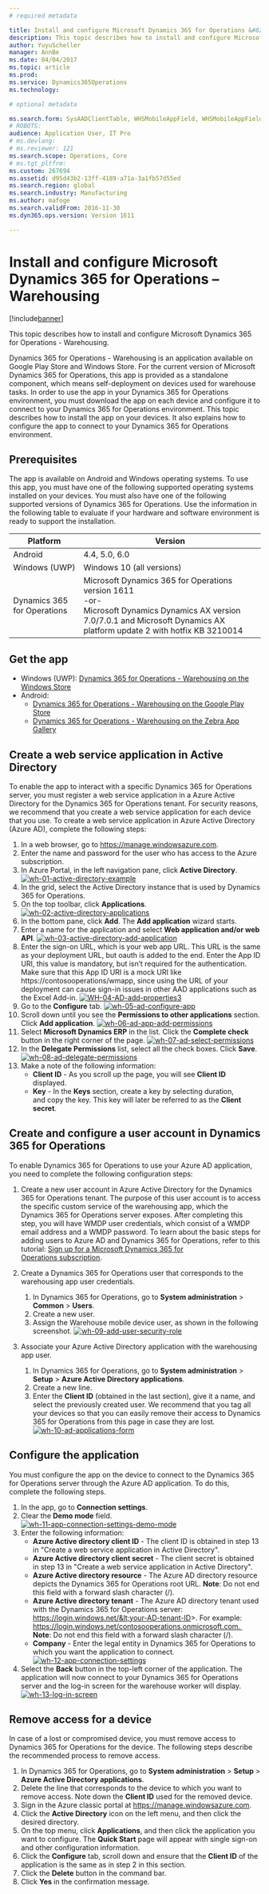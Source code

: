```yaml
---
# required metadata

title: Install and configure Microsoft Dynamics 365 for Operations &#8211; Warehousing
description: This topic describes how to install and configure Microsoft Dynamics 365 for Operations - Warehousing.
author: YuyuScheller
manager: AnnBe
ms.date: 04/04/2017
ms.topic: article
ms.prod: 
ms.service: Dynamics365Operations
ms.technology: 

# optional metadata

ms.search.form: SysAADClientTable, WHSMobileAppField, WHSMobileAppFieldPriority, WHSRFMenu, WHSRFMenuItem, WHSWorker
# ROBOTS: 
audience: Application User, IT Pro
# ms.devlang: 
# ms.reviewer: 121
ms.search.scope: Operations, Core
# ms.tgt_pltfrm: 
ms.custom: 267694
ms.assetid: d95d43b2-13ff-4189-a71a-3a1fb57d55ed
ms.search.region: global
ms.search.industry: Manufacturing
ms.author: mafoge
ms.search.validFrom: 2016-11-30
ms.dyn365.ops.version: Version 1611

---
```


# Install and configure Microsoft Dynamics 365 for Operations &#8211; Warehousing

[!include[banner](../includes/banner.md)]


This topic describes how to install and configure Microsoft Dynamics 365 for Operations - Warehousing.

Dynamics 365 for Operations - Warehousing is an application available on Google Play Store and Windows Store. For the current version of Microsoft Dynamics 365 for Operations, this app is provided as a standalone component, which means self-deployment on devices used for warehouse tasks. In order to use the app in your Dynamics 365 for Operations environment, you must download the app on each device and configure it to connect to your Dynamics 365 for Operations environment. This topic describes how to install the app on your devices. It also explains how to configure the app to connect to your Dynamics 365 for Operations environment.

## Prerequisites
The app is available on Android and Windows operating systems. To use this app, you must have one of the following supported operating systems installed on your devices. You must also have one of the following supported versions of Dynamics 365 for Operations. Use the information in the following table to evaluate if your hardware and software environment is ready to support the installation.

| Platform                    | Version                                                                                                                                                                     |
|-----------------------------|-----------------------------------------------------------------------------------------------------------------------------------------------------------------------------|
| Android                     | 4.4, 5.0, 6.0                                                                                                                                                               |
| Windows (UWP)               | Windows 10 (all versions)                                                                                                                                                   |
| Dynamics 365 for Operations | Microsoft Dynamics 365 for Operations version 1611 <br>-or- <br>Microsoft Dynamics Dynamics AX version 7.0/7.0.1 and Microsoft Dynamics AX platform update 2 with hotfix KB 3210014 |

## Get the app
-   Windows (UWP): [Dynamics 365 for Operations - Warehousing on the Windows Store](https://www.microsoft.com/store/apps/9p1bffd5tstm)
-   Android:
    - [Dynamics 365 for Operations - Warehousing on the Google Play Store](https://play.google.com/store/apps/details?id=com.Microsoft.Dynamics365forOperationsWarehousing)
    - [Dynamics 365 for Operations - Warehousing on the Zebra App Gallery](https://appgallery.zebra.com/showcase/apps/146?type=showcase)

## Create a web service application in Active Directory
To enable the app to interact with a specific Dynamics 365 for Operations server, you must register a web service application in a Azure Active Directory for the Dynamics 365 for Operations tenant. For security reasons, we recommend that you create a web service application for each device that you use. To create a web service application in Azure Active Directory (Azure AD), complete the following steps:

1.  In a web browser, go to <https://manage.windowsazure.com>.
2.  Enter the name and password for the user who has access to the Azure subscription.
3.  In Azure Portal, in the left navigation pane, click **Active Directory**.[](./media/wh-01-active-directory-example.png)[![wh-01-active-directory-example](./media/wh-01-active-directory-example.png)](./media/wh-01-active-directory-example.png)
4.  In the grid, select the Active Directory instance that is used by Dynamics 365 for Operations.
5.  On the top toolbar, click **Applications**. [![wh-02-active-directory-applications](./media/wh-02-active-directory-applications-1024x197.png)](./media/wh-02-active-directory-applications.png)
6.  In the bottom pane, click **Add**. The **Add application** wizard starts.
7.  Enter a name for the application and select **Web application and/or web API**. [![wh-03-active-directory-add-application](./media/wh-03-active-directory-add-application.png)](./media/wh-03-active-directory-add-application.png)
8.  Enter the sign-on URL, which is your web app URL. This URL is the same as your deployment URL, but oauth is added to the end. Enter the App ID URI, this value is mandatory, but isn’t required for the authentication. Make sure that this App ID URI is a mock URI like https://contosooperations/wmapp, since using the URL of your deployment can cause sign-in issues in other AAD applications such as the Excel Add-in. [![WH-04-AD-add-properties3](./media/WH-04-AD-add-properties3.png)](./media/WH-04-AD-add-properties3.png)
9.  Go to the **Configure** tab. [![wh-05-ad-configure-app](./media/wh-05-ad-configure-app.png)](./media/wh-05-ad-configure-app.png)
10. Scroll down until you see the **Permissions to other applications** section. Click **Add application**. [![wh-06-ad-app-add-permissions](./media/wh-06-ad-app-add-permissions.png)](./media/wh-06-ad-app-add-permissions.png)
11. Select **Microsoft Dynamics ERP** in the list. Click the **Complete check** button in the right corner of the page. [![wh-07-ad-select-permissions](./media/wh-07-ad-select-permissions.png)](./media/wh-07-ad-select-permissions.png)
12. In the **Delegate Permissions** list, select all the check boxes. Click **Save**. [![wh-08-ad-delegate-permissions](./media/wh-08-ad-delegate-permissions.png)](./media/wh-08-ad-delegate-permissions.png)
13. Make a note of the following information:
    -   **Client ID** - As you scroll up the page, you will see **Client ID** displayed.
    -   **Key** - In the **Keys** section, create a key by selecting duration, and copy the key. This key will later be referred to as the **Client secret**.

## Create and configure a user account in Dynamics 365 for Operations
To enable Dynamics 365 for Operations to use your Azure AD application, you need to complete the following configuration steps:

1.  Create a new user account in Azure Active Directory for the Dynamics 365 for Operations tenant. The purpose of this user account is to access the specific custom service of the warehousing app, which the Dynamics 365 for Operations server exposes. After completing this step, you will have WMDP user credentials, which consist of a WMDP email address and a WMDP password. To learn about the basic steps for adding users to Azure AD and Dynamics 365 for Operations, refer to this tutorial: [Sign up for a Microsoft Dynamics 365 for Operations subscription](/dynamics365/operations/dev-itpro/dev-tools/sign-up-preview-subscription).
2.  Create a Dynamics 365 for Operations user that corresponds to the warehousing app user credentials.
    1.  In Dynamics 365 for Operations, go to **System administration** &gt; **Common** &gt; **Users**.
    2.  Create a new user.
    3.  Assign the Warehouse mobile device user, as shown in the following screenshot. [![wh-09-add-user-security-role](./media/wh-09-add-user-security-role.png)](./media/wh-09-add-user-security-role.png)

3.  Associate your Azure Active Directory application with the warehousing app user.
    1.  In Dynamics 365 for Operations, go to **System administration** &gt; **Setup** &gt; **Azure Active Directory applications**.
    2.  Create a new line.
    3.  Enter the **Client ID** (obtained in the last section), give it a name, and select the previously created user. We recommend that you tag all your devices so that you can easily remove their access to Dynamics 365 for Operations from this page in case they are lost. [![wh-10-ad-applications-form](./media/wh-10-ad-applications-form.png)](./media/wh-10-ad-applications-form.png)

## Configure the application
You must configure the app on the device to connect to the Dynamics 365 for Operations server through the Azure AD application. To do this, complete the following steps.

1.  In the app, go to **Connection settings**.
2.  Clear the **Demo mode** field. <br>[![wh-11-app-connection-settings-demo-mode](./media/wh-11-app-connection-settings-demo-mode-169x300.png)](./media/wh-11-app-connection-settings-demo-mode.png)
3.  Enter the following information: 
    + **Azure Active directory client ID** - The client ID is obtained in step 13 in "Create a web service application in Active Directory". 
    + **Azure Active directory client secret** - The client secret is obtained in step 13 in "Create a web service application in Active Directory". 
    + **Azure Active directory resource** - The Azure AD directory resource depicts the Dynamics 365 for Operations root URL. **Note**: Do not end this field with a forward slash character (/). 
    + **Azure Active directory tenant** - The Azure AD directory tenant used with the Dynamics 365 for Operations server: https://login.windows.net/&lt;your-AD-tenant-ID&gt;. For example: https://login.windows.net/contosooperations.onmicrosoft.com. 
    <br>**Note**: Do not end this field with a forward slash character (/). 
    + **Company** - Enter the legal entity in Dynamics 365 for Operations to which you want the application to connect. <br>[![wh-12-app-connection-settings](./media/wh-12-app-connection-settings-169x300.png)](./media/wh-12-app-connection-settings.png)
4.  Select the **Back** button in the top-left corner of the application. The application will now connect to your Dynamics 365 for Operations server and the log-in screen for the warehouse worker will display. <br>[![wh-13-log-in-screen](./media/wh-13-log-in-screen-180x300.png)](./media/wh-13-log-in-screen.png)

## Remove access for a device
In case of a lost or compromised device, you must remove access to Dynamics 365 for Operations for the device. The following steps describe the recommended process to remove access.

1.  In Dynamics 365 for Operations, go to **System administration** &gt; **Setup** &gt; **Azure Active Directory applications**.
2.  Delete the line that corresponds to the device to which you want to remove access. Note down the **Client ID** used for the removed device.
3.  Sign in the Azure classic portal at <https://manage.windowsazure.com>.
4.  Click the **Active Directory** icon on the left menu, and then click the desired directory.
5.  On the top menu, click **Applications**, and then click the application you want to configure. The **Quick Start** page will appear with single sign-on and other configuration information.
6.  Click the **Configure** tab, scroll down and ensure that the **Client ID** of the application is the same as in step 2 in this section.
7.  Click the **Delete** button in the command bar.
8.  Click **Yes** in the confirmation message.




